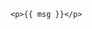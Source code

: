 <!DOCTYPE html>

<html lang="en">



<head>

  <meta charset="UTF-8">

  <meta name="viewport" content="width=device-width, initial-scale=1.0">

  <meta http-equiv="X-UA-Compatible" content="ie=edge">

  <title>Document</title>

  <!-- 1. 导入Vue的包 -->

  <script src="./lib/vue-2.4.0.js"></script>

</head>



<body>

  <!-- 将来 new 的Vue实例，会控制这个 元素中的所有内容 -->

  <!-- Vue 实例所控制的这个元素区域，就是我们的 V  -->

  <div id="app">

    <p>{{ msg }}</p>

  </div>



  <script>

​    // 2. 创建一个Vue的实例

​    // 当我们导入包之后，在浏览器的内存中，就多了一个 Vue 构造函数

​    //  注意：我们 new 出来的这个 vm 对象，就是我们 MVVM中的 VM调度者

​    var vm = new Vue({

​      el: '#app',  // 表示，当前我们 new 的这个 Vue 实例，要控制页面上的哪个区域

​      // 这里的 data 就是 MVVM中的 M，专门用来保存 每个页面的数据的

​      data: { // data 属性中，存放的是 el 中要用到的数据

​        msg: '欢迎学习Vue' // 通过 Vue 提供的指令，很方便的就能把数据渲染到页面上，程序员不再手动操作DOM元素了【前端的Vue之类的框架，不提倡我们去手动操作DOM元素了】

​      }

​    })

  </script>

</body>



</html>